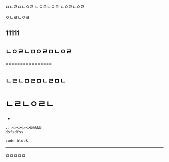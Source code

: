 ㅁㄴㄹㅁㄴㅇㄹ
ㄴㅇㄹㄴㅇㄹ
ㄴㅇㄹㄴㅇㄹ

ㅇㄴㄹㄴㅇㄹ

11111
-------------

ㄴㅇㄹㄴㅁㅇㄹㅁㄴㅇㄹ
--------------
================

ㄴㄹㄴㅁㄹㅁㄴㄹㅁㄴ
----------------
ㄴㄹㄴㅇㄹㄴ
==========

* 

> 

    ...<><><><>&&&&&
    dsfsdfss

    code block.

-------------
ㅁㅁㅁㅁㅁ
